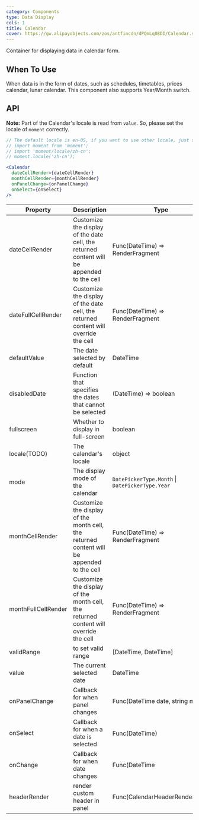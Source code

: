 ```yaml
---
category: Components
type: Data Display
cols: 1
title: Calendar
cover: https://gw.alipayobjects.com/zos/antfincdn/dPQmLq08DI/Calendar.svg
---
```


Container for displaying data in calendar form.

## When To Use

When data is in the form of dates, such as schedules, timetables, prices calendar, lunar calendar. This component also supports Year/Month switch.

## API

**Note:** Part of the Calendar's locale is read from `value`. So, please set the locale of `moment` correctly.

```jsx
// The default locale is en-US, if you want to use other locale, just set locale in entry file globally.
// import moment from 'moment';
// import 'moment/locale/zh-cn';
// moment.locale('zh-cn');

<Calendar
  dateCellRender={dateCellRender}
  monthCellRender={monthCellRender}
  onPanelChange={onPanelChange}
  onSelect={onSelect}
/>
```

| Property | Description | Type | Default | Version |
| --- | --- | --- | --- | --- |
| dateCellRender | Customize the display of the date cell, the returned content will be appended to the cell | Func(DateTime) => RenderFragment | - |  |
| dateFullCellRender | Customize the display of the date cell, the returned content will override the cell | Func(DateTime) => RenderFragment | - |  |
| defaultValue | The date selected by default | DateTime | default date |  |
| disabledDate | Function that specifies the dates that cannot be selected | (DateTime) => boolean | - |  |
| fullscreen | Whether to display in full-screen | boolean | `true` |  |
| locale(TODO) | The calendar's locale | object | [default](https://github.com/ant-design/ant-design/blob/master/components/date-picker/locale/example.json) |  |
| mode | The display mode of the calendar | `DatePickerType.Month` \| `DatePickerType.Year` | DatePickerType.Month |  |
| monthCellRender | Customize the display of the month cell, the returned content will be appended to the cell | Func(DateTime) => RenderFragment | - |  |
| monthFullCellRender | Customize the display of the month cell, the returned content will override the cell | Func(DateTime) => RenderFragment | - |  |
| validRange | to set valid range | [DateTime, DateTime] | - |  |
| value | The current selected date | DateTime | current date |  |
| onPanelChange | Callback for when panel changes | Func(DateTime date, string mode) | - |  |
| onSelect | Callback for when a date is selected | Func(DateTime） | - |  |
| onChange | Callback for when date changes | Func(DateTime | - |  |
| headerRender | render custom header in panel | Func(CalendarHeaderRenderArgs) | - |  |
